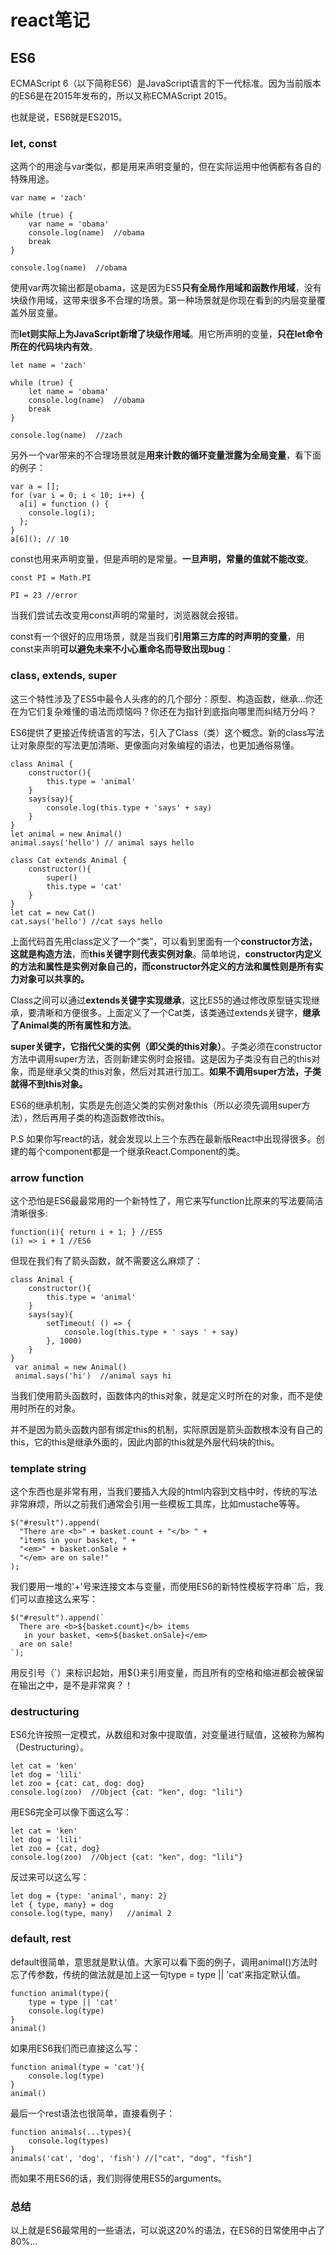 # react笔记

## ES6

ECMAScript 6（以下简称ES6）是JavaScript语言的下一代标准。因为当前版本的ES6是在2015年发布的，所以又称ECMAScript 2015。

也就是说，ES6就是ES2015。

### let, const

这两个的用途与var类似，都是用来声明变量的，但在实际运用中他俩都有各自的特殊用途。

	var name = 'zach'
	
	while (true) {
	    var name = 'obama'
	    console.log(name)  //obama
	    break
	}
	
	console.log(name)  //obama

使用var两次输出都是obama，这是因为ES5**只有全局作用域和函数作用域**，没有块级作用域，这带来很多不合理的场景。第一种场景就是你现在看到的内层变量覆盖外层变量。

而**let则实际上为JavaScript新增了块级作用域**。用它所声明的变量，**只在let命令所在的代码块内有效**。

	let name = 'zach'
	
	while (true) {
	    let name = 'obama'
	    console.log(name)  //obama
	    break
	}
	
	console.log(name)  //zach

另外一个var带来的不合理场景就是**用来计数的循环变量泄露为全局变量**，看下面的例子：

	var a = [];
	for (var i = 0; i < 10; i++) {
	  a[i] = function () {
	    console.log(i);
	  };
	}
	a[6](); // 10


const也用来声明变量，但是声明的是常量。**一旦声明，常量的值就不能改变**。
	
	const PI = Math.PI
	
	PI = 23 //error

当我们尝试去改变用const声明的常量时，浏览器就会报错。

const有一个很好的应用场景，就是当我们**引用第三方库的时声明的变量**，用const来声明**可以避免未来不小心重命名而导致出现bug**：

### class, extends, super

这三个特性涉及了ES5中最令人头疼的的几个部分：原型、构造函数，继承...你还在为它们复杂难懂的语法而烦恼吗？你还在为指针到底指向哪里而纠结万分吗？

ES6提供了更接近传统语言的写法，引入了Class（类）这个概念。新的class写法让对象原型的写法更加清晰、更像面向对象编程的语法，也更加通俗易懂。
	
	class Animal {
		constructor(){
			this.type = 'animal'
		}
		says(say){
			console.log(this.type + 'says' + say)	
		}
	}
	let animal = new Animal()
	animal.says('hello') // animal says hello

	class Cat extends Animal {
		constructor(){
			super()
			this.type = 'cat'
		}
	}
	let cat = new Cat()
	cat.says('hello') //cat says hello

上面代码首先用class定义了一个“类”，可以看到里面有一个**constructor方法，这就是构造方法**，而**this关键字则代表实例对象**。简单地说，**constructor内定义的方法和属性是实例对象自己的，而constructor外定义的方法和属性则是所有实力对象可以共享的。**

Class之间可以通过**extends关键字实现继承**，这比ES5的通过修改原型链实现继承，要清晰和方便很多。上面定义了一个Cat类，该类通过extends关键字，**继承了Animal类的所有属性和方法**。

**super关键字，它指代父类的实例（即父类的this对象）**。子类必须在constructor方法中调用super方法，否则新建实例时会报错。这是因为子类没有自己的this对象，而是继承父类的this对象，然后对其进行加工。**如果不调用super方法，子类就得不到this对象。**

ES6的继承机制，实质是先创造父类的实例对象this（所以必须先调用super方法），然后再用子类的构造函数修改this。

P.S 如果你写react的话，就会发现以上三个东西在最新版React中出现得很多。创建的每个component都是一个继承React.Component的类。

### arrow function

这个恐怕是ES6最最常用的一个新特性了，用它来写function比原来的写法要简洁清晰很多:

	function(i){ return i + 1; } //ES5
	(i) => i + 1 //ES6

但现在我们有了箭头函数，就不需要这么麻烦了：

	class Animal {
	    constructor(){
	        this.type = 'animal'
	    }
	    says(say){
	        setTimeout( () => {
	            console.log(this.type + ' says ' + say)
	        }, 1000)
	    }
	}
	 var animal = new Animal()
	 animal.says('hi')  //animal says hi

当我们使用箭头函数时，函数体内的this对象，就是定义时所在的对象，而不是使用时所在的对象。

并不是因为箭头函数内部有绑定this的机制，实际原因是箭头函数根本没有自己的this，它的this是继承外面的，因此内部的this就是外层代码块的this。

### template string

这个东西也是非常有用，当我们要插入大段的html内容到文档中时，传统的写法非常麻烦，所以之前我们通常会引用一些模板工具库，比如mustache等等。

	$("#result").append(
	  "There are <b>" + basket.count + "</b> " +
	  "items in your basket, " +
	  "<em>" + basket.onSale +
	  "</em> are on sale!"
	);

我们要用一堆的'+'号来连接文本与变量，而使用ES6的新特性模板字符串``后，我们可以直接这么来写：

	$("#result").append(`
	  There are <b>${basket.count}</b> items
	   in your basket, <em>${basket.onSale}</em>
	  are on sale!
	`);

用反引号（`）来标识起始，用${}来引用变量，而且所有的空格和缩进都会被保留在输出之中，是不是非常爽？！

### destructuring

ES6允许按照一定模式，从数组和对象中提取值，对变量进行赋值，这被称为解构（Destructuring）。

	let cat = 'ken'
	let dog = 'lili'
	let zoo = {cat: cat, dog: dog}
	console.log(zoo)  //Object {cat: "ken", dog: "lili"}

用ES6完全可以像下面这么写：
	
	let cat = 'ken'
	let dog = 'lili'
	let zoo = {cat, dog}
	console.log(zoo)  //Object {cat: "ken", dog: "lili"}

反过来可以这么写：

	let dog = {type: 'animal', many: 2}
	let { type, many} = dog
	console.log(type, many)   //animal 2

### default, rest

default很简单，意思就是默认值。大家可以看下面的例子，调用animal()方法时忘了传参数，传统的做法就是加上这一句type = type || 'cat'来指定默认值。

	function animal(type){
	    type = type || 'cat'  
	    console.log(type)
	}
	animal()

如果用ES6我们而已直接这么写：

	function animal(type = 'cat'){
	    console.log(type)
	}
	animal()

最后一个rest语法也很简单，直接看例子：
	
	function animals(...types){
	    console.log(types)
	}
	animals('cat', 'dog', 'fish') //["cat", "dog", "fish"]

而如果不用ES6的话，我们则得使用ES5的arguments。

### 总结

以上就是ES6最常用的一些语法，可以说这20%的语法，在ES6的日常使用中占了80%...